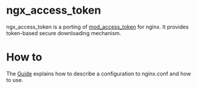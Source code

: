 # ngx_access_token

ngx_access_token is a porting of [mod_access_token](https://github.com/livedoor/mod_access_token) for nginx.
It provides token-based secure downloading mechanism.

# How to

The [Guide](https://github.com/cubicdaiya/ngx_access_token/wiki) explains how to describe a configuration to nginx.conf and how to use.
